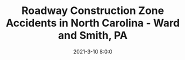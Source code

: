 ---
"title": "Roadway Construction Zone Accidents in North Carolina - Ward and Smith, PA"
"date": "2021-3-10 8:0:0"
"feed_name": "GOOGLENEWSCONSTRUCTION"
"feed_website": "https://news.google.com/search?q=construction%2Bincident&hl=en-US&gl=US&ceid=US:en"
"feed_rss": "https://news.google.com/rss/search?q=construction%2Bincident&hl=en-US&gl=US&ceid=US:en"
"link": "https://www.wardandsmith.com/articles/roadway-construction-zone-accidents-in-north-carolina"
"file": "_posts/2021-1-1-4f0456a50054e9d5af69db7eaebb4307a4a4f911.md"
"accident": "0"
"drilling": "0"
---